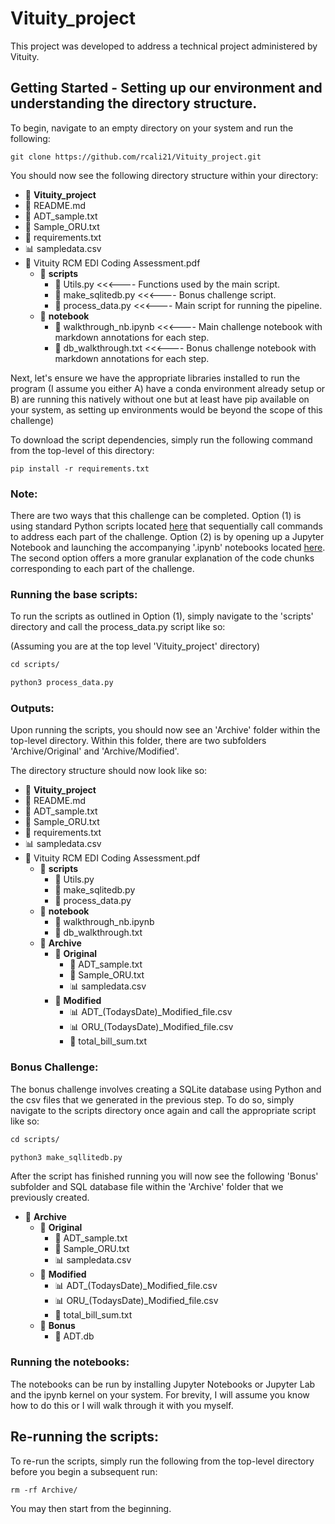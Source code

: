 # Vituity_project

This project was developed to address a technical project administered by Vituity.

## Getting Started - Setting up our environment and understanding the directory structure.

To begin, navigate to an empty directory on your system and run the following:

`git clone https://github.com/rcali21/Vituity_project.git`

You should now see the following directory structure within your directory:

- 📂 **Vituity_project**
- 📄 README.md
- 📄 ADT_sample.txt
- 📄 Sample_ORU.txt
- 📄 requirements.txt
- 📊 sampledata.csv
- 📄 Vituity RCM EDI Coding Assessment.pdf
  - 📂 **scripts**
    - 🐍 Utils.py <<<---- Functions used by the main script.
    - 🐍 make_sqlitedb.py <<<---- Bonus challenge script.
    - 🐍 process_data.py <<<---- Main script for running the pipeline.
  - 📂 **notebook**
    - 📓 walkthrough_nb.ipynb <<<---- Main challenge notebook with markdown annotations for each step.
    - 📓 db_walkthrough.txt <<<---- Bonus challenge notebook with markdown annotations for each step.


Next, let's ensure we have the appropriate libraries installed to run the program (I assume you either A) have a conda environment already setup or B) are running this natively without one but at least have pip available on your system, as setting up environments would be beyond the scope of this challenge)

To download the script dependencies, simply run the following command from the top-level of this directory:

`pip install -r requirements.txt`


### Note: 
There are two ways that this challenge can be completed. Option (1) is using standard Python scripts located [here](https://github.com/rcali21/Vituity_project/tree/main/scripts) that sequentially call commands to address each part of the challenge. Option (2) is by opening up a Jupyter Notebook and launching the accompanying '.ipynb' notebooks located [here](https://github.com/rcali21/Vituity_project/tree/main/notebook). The second option offers a more granular explanation of the code chunks corresponding to each part of the challenge.


### Running the base scripts:

To run the scripts as outlined in Option (1), simply navigate to the 'scripts' directory and call the process_data.py script like so:

(Assuming you are at the top level 'Vituity_project' directory)

````md
cd scripts/

python3 process_data.py
````

### Outputs:
Upon running the scripts, you should now see an 'Archive' folder within the top-level directory. Within this folder, there are two subfolders 'Archive/Original' and 'Archive/Modified'.

The directory structure should now look like so:

- 📂 **Vituity_project**
- 📄 README.md
- 📄 ADT_sample.txt
- 📄 Sample_ORU.txt
- 📄 requirements.txt
- 📊 sampledata.csv
- 📄 Vituity RCM EDI Coding Assessment.pdf
  - 📂 **scripts**
    - 🐍 Utils.py 
    - 🐍 make_sqlitedb.py 
    - 🐍 process_data.py 
  - 📂 **notebook**
    - 📓 walkthrough_nb.ipynb
    - 📓 db_walkthrough.txt
  - 📂 **Archive**
    - 📂 **Original**
      - 📄 ADT_sample.txt
      - 📄 Sample_ORU.txt
      - 📊 sampledata.csv
    - 📂 **Modified**
      - 📊 ADT_(TodaysDate)_Modified_file.csv
      - 📊 ORU_(TodaysDate)_Modified_file.csv
      - 📄 total_bill_sum.txt
     


### Bonus Challenge:

The bonus challenge involves creating a SQLite database using Python and the csv files that we generated in the previous step. To do so, simply navigate to the scripts directory once again and call the appropriate script like so:

````md
cd scripts/

python3 make_sqllitedb.py
````

After the script has finished running you will now see the following 'Bonus' subfolder and SQL database file within the 'Archive' folder that we previously created.

  - 📂 **Archive**
    - 📂 **Original**
      - 📄 ADT_sample.txt
      - 📄 Sample_ORU.txt
      - 📊 sampledata.csv
    - 📂 **Modified**
      - 📊 ADT_(TodaysDate)_Modified_file.csv
      - 📊 ORU_(TodaysDate)_Modified_file.csv
      - 📄 total_bill_sum.txt
    - 📂 **Bonus**
      - 💾 ADT.db
     

### Running the notebooks:
The notebooks can be run by installing Jupyter Notebooks or Jupyter Lab and the ipynb kernel on your system. For brevity, I will assume you know how to do this or I will walk through it with you myself.


## Re-running the scripts:
To re-run the scripts, simply run the following from the top-level directory before you begin a subsequent run:

`rm -rf Archive/`

You may then start from the beginning.

